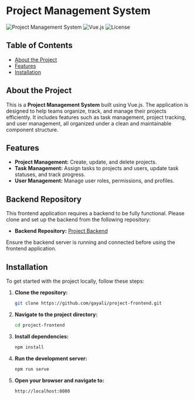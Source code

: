 # Project Management System

![Project Management System](https://img.shields.io/badge/Version-1.0.0-blue.svg)
![Vue.js](https://img.shields.io/badge/Built%20with-Vue.js-42b883.svg)
![License](https://img.shields.io/badge/License-MIT-green.svg)

## Table of Contents
- [About the Project](#about-the-project)
- [Features](#features)
- [Installation](#installation)

## About the Project

This is a **Project Management System** built using Vue.js. The application is designed to help teams organize, track, and manage their projects efficiently. It includes features such as task management, project tracking, and user management, all organized under a clean and maintainable component structure. 

## Features

- **Project Management:** Create, update, and delete projects.
- **Task Management:** Assign tasks to projects and users, update task statuses, and track progress.
- **User Management:** Manage user roles, permissions, and profiles.

## Backend Repository

This frontend application requires a backend to be fully functional. Please clone and set up the backend from the following repository:

- **Backend Repository:** [Project Backend](https://github.com/gayali/project-backend)

Ensure the backend server is running and connected before using the frontend application.


## Installation

To get started with the project locally, follow these steps:

1. **Clone the repository:**
   ```bash
   git clone https://github.com/gayali/project-frontend.git

2. **Navigate to the project directory:**
   ```bash
   cd project-frontend

3. **Install dependencies:**
   ```bash
   npm install
   
4. **Run the development server:**
   ```bash
   npm run serve

5. **Open your browser and navigate to:**
   ```bash
   http://localhost:8080

